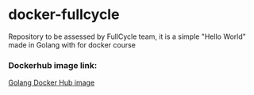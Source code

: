 # docker-fullcycle
Repository to be assessed by FullCycle team, it is a simple "Hello World" made in Golang with for docker course 

### Dockerhub image link:
[Golang Docker Hub image](https://hub.docker.com/r/willersonabreu/fullcycle)

